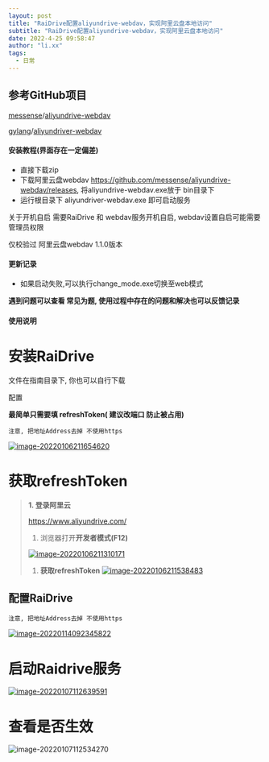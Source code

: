 ```yaml
---
layout: post
title: "RaiDrive配置aliyundrive-webdav，实现阿里云盘本地访问"
subtitle: "RaiDrive配置aliyundrive-webdav，实现阿里云盘本地访问"
date: 2022-4-25 09:58:47
author: "li.xx"
tags: 
  - 日常
---
```


## 参考GitHub项目

[messense](https://github.com/messense)/[aliyundrive-webdav](https://github.com/messense/aliyundrive-webdav)

[gylang](https://github.com/gylang)/[aliyundriver-webdav](https://github.com/gylang/aliyundriver-webdav)

#### 安装教程(界面存在一定偏差)

- 直接下载zip
- 下载阿里云盘webdav https://github.com/messense/aliyundrive-webdav/releases, 将aliyundrive-webdav.exe放于 bin目录下
- 运行根目录下 aliyundriver-webdav.exe 即可启动服务

关于开机自启 需要RaiDrive 和 webdav服务开机自启, webdav设置自启可能需要管理员权限

仅校验过 阿里云盘webdav 1.1.0版本

#### 更新记录

- 如果启动失败,可以执行change_mode.exe切换至web模式

**遇到问题可以查看 常见为题, 使用过程中存在的问题和解决也可以反馈记录**

#### 使用说明

# 安装RaiDrive

文件在指南目录下, 你也可以自行下载

配置

**最简单只需要填 refreshToken( 建议改端口 防止被占用)**

```
注意, 把地址Address去掉 不使用https
```

[![image-20220106211654620](https://li-xiaoxu.oss-cn-beijing.aliyuncs.com/blog/image-20220106211654620.png)](https://github.com/gylang/aliyundriver-webdav/blob/master/README.assets/image-20220106211654620.png)

# 获取refreshToken

> **1. 登录阿里云**
>
> https://www.aliyundrive.com/
>
> 1. 浏览器打开**开发者模式(F12)**
>
> [![image-20220106211310171](https://li-xiaoxu.oss-cn-beijing.aliyuncs.com/blog/image-20220106211310171.png)](https://github.com/gylang/aliyundriver-webdav/blob/master/README.assets/image-20220106211310171.png)
>
> 1. **获取refreshToken** [![image-20220106211538483](https://github.com/gylang/aliyundriver-webdav/raw/master/README.assets/image-20220106211538483.png)](https://github.com/gylang/aliyundriver-webdav/blob/master/README.assets/image-20220106211538483.png)

## 配置RaiDrive

```
注意, 把地址Address去掉 不使用https
```

[![image-20220114092345822](https://li-xiaoxu.oss-cn-beijing.aliyuncs.com/blog/image-20220114092345822.png)](https://github.com/gylang/aliyundriver-webdav/blob/master/README.assets/image-20220114092345822.png)

# 启动Raidrive服务

[![image-20220107112639591](https://li-xiaoxu.oss-cn-beijing.aliyuncs.com/blog/image-20220107112639591.png)](https://github.com/gylang/aliyundriver-webdav/blob/master/README.assets/image-20220107112639591.png)

# 查看是否生效

![image-20220107112534270](https://li-xiaoxu.oss-cn-beijing.aliyuncs.com/blog/image-20220107112534270.png)
